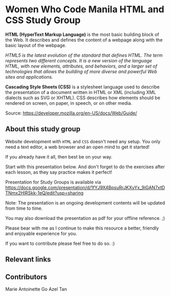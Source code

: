 # Women Who Code Manila HTML and CSS Study Group

**HTML (HyperText Markup Language)** is the most basic building block of the Web. It describes and defines the 
content of a webpage along with the basic layout of the webpage.

*HTML5 is the latest evolution of the standard that defines HTML. The term represents two different concepts. 
It is a new version of the language HTML, with new elements, attributes, and behaviors, and a larger set of technologies 
that allows the building of more diverse and powerful Web sites and applications.*


**Cascading Style Sheets (CSS)** is a stylesheet language used to describe the presentation 
of a document written in HTML or XML (including XML dialects such as SVG or XHTML). CSS describes how elements should 
be rendered on screen, on paper, in speech, or on other media.

Source: https://developer.mozilla.org/en-US/docs/Web/Guide/ 

## About this study group

Website development with `HTML` and `CSS` doesn't need any setup.
You only need a text editor, a web browser and an open mind to get it started!

If you already have it all, then best be on your way.

Start with this presentation below.
And don't forget to do the exercises after each lesson, as they say practice makes it perfect!  

Presentation for Study Groups is available via https://docs.google.com/presentation/d/1fYJ9X4BpsuRrJKXyYx_9iGAN7xtDTNmx2HlRSkk-1eQ/edit?usp=sharing

Note: The presentation is an ongoing development contents will be updated from time to time.

You may also download the presentation as pdf for your offline reference. ;)

Please bear with me as I continue to make this resource a better, friendly and enjoyable experience for you.

If you want to contribute please feel free to do so. :)


## Relevant links

## Contributors

Marie Antoinette Go
Azel Tan




